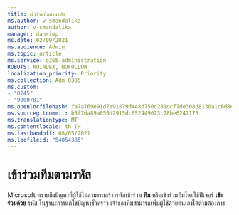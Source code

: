 ```yaml
---
title: เข้าร่วมทีมตามรหัส
ms.author: v-smandalika
author: v-smandalika
manager: dansimp
ms.date: 02/09/2021
ms.audience: Admin
ms.topic: article
ms.service: o365-administration
ROBOTS: NOINDEX, NOFOLLOW
localization_priority: Priority
ms.collection: Adm_O365
ms.custom:
- "8245"
- "9000701"
ms.openlocfilehash: fa7a769e91d7e91879d448d750d281dcf7de308d8130a1c6d8e1235cdaaf45d2
ms.sourcegitcommit: b5f7da89a650d2915dc652449623c78be6247175
ms.translationtype: MT
ms.contentlocale: th-TH
ms.lasthandoff: 08/05/2021
ms.locfileid: "54054385"
---
```

# <a name="join-a-team-by-code"></a>เข้าร่วมทีมตามรหัส

Microsoft ทราบถึงปัญหาที่ผู้ใช้ไม่สามารถสร้างรหัสเข้าร่วม **ทีม** หรือเข้าร่วมทีมโดยใช้ฟีเจอร์ **เข้าร่วมด้วย** รหัส ในฐานะการแก้ไขปัญหาชั่วคราว เจ้าของทีมสามารถเพิ่มผู้ใช้ด้วยตนเองได้ตามต้องการ